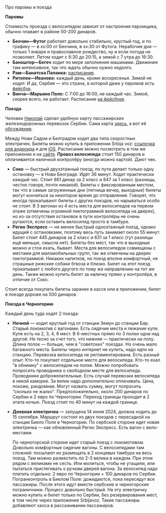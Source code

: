 Про паромы и поезда

**Паромы**

Стоимость проезда с велосипедом зависит от настроения паромщика, обычно плавает в районе 50-200 динаров.

- **Беочин—Футог** работает довольно стабильно, круглый год, и по графику — в хх:00 от Беочина, в хх:30 от Футога.
  Нерабочие дни — только 1 января и православное рождество, ну и если погода не позволяет. Летом ходит с 6:30 до 20:15, а зимой с 7 утра до 16:30.
- **Баноштор—Бегеч** ходит по мере заполнения машинами. Движение там интенсивное, так что ждать обычно нужно недолго.
- **Рам—Банатска Паланка:** [расписание](http://www.dunav-trans.com/sr/skela-ram-banatska-palanka/red-voznje.html).
- **Ритопек—Иваново:** каждый день, кроме воскресенья. Зимой не ходит. И да, Сербия — это страна, в которой даже у паромов есть [фейсбук](https://www.facebook.com/skelaritopek).
- **Винча—Марьино Поле:** С 7:00 до 16:00, не каждый час. Зимой, скорее всего, не работает. Расписание [на фейсбуке](https://www.facebook.com/skelavinca/posts/pfbid0azmQbz4xax86afV2ubunSYWTX3PwP8HH9VGpZpQkWs1czte6qb2dCUtMCN8gvCjzl).

**Поезда**

Человек [Николай](https://t.me/nikolai_622) сделал удобную карту пассажирских железнодорожных перевозок Сербии. Сама карта [здесь](https://serbian-railways.netlify.app/map.png), а вот её [обсуждение](https://t.me/veloserbia/89685).

Между Нови Садом и Белградом ходит два типа скоростных электричек. Билеты можно купить в приложении Srbija voz:
[ссылочка для андроида](https://play.google.com/store/apps/details?id=com.srbijavoz.app) и для [iOS](https://apps.apple.com/rs/app/srbija-voz/id1600735042).
Расписание можно посмотреть в том же приложении и на [сайте](https://w3.srbvoz.rs/redvoznje).
**Провоз велосипеда** стоит 150 динаров и оплачивается наличкой контролёру (иногда можно картой). Дают чек.

- **Соко** — быстрый двухэтажный поезд, по пути делает только одну остановку — в Нови Београде. Идёт 36 минут. Ходит практически каждый час.
  Стоит 661 динар за 2 класс и 847 за 1 класс (разницы, честно говоря, почти никакой). Билеты с фиксированным местом, так что в самые загруженные дни (пятница вечер, выходные) билеты могут кончиться за некоторое время до отправления.
  Говорят, что иногда прокатывают билеты с других поездов, но нарываться особо не стоит. В 3 вагонах из 4 есть места для велосипедов на первом этаже (отмечены огромной пиктограммой велосипеда на дверях), но из-за отсутствия остановок в пути контролёры не очень ругаются, если оставить велосипед просто в тамбуре.
- **Регио Экспресс** — не менее быстрый одноэтажный поезд, однако идущий с остановками, поэтому весь путь занимает около 55 минут.
  Билет стоит 445 динаров за 2 класс и 631 за 1 класс (тут разницы ещё меньше, смысла нет). Билеты без мест, так что в выходные можно и стоя ехать, бывает. Места для велосипедов совмещены с местами для маломобильных групп, так же отмечены на дверях пиктограммой. Никаких напитков, но поезд вполне комфортный, не страшные рижские собаки бгвоза и близко. Билет на этот поезд прокатывает с любого другого по тому же направлению на тот же день. Также можно купить билет за наличку прямо у контролёра, в отличие от Соко.

Стоит всегда покупать билеты заранее в кассе или в приложении, билет в поезде дороже на 500 динаров.

**Поезда в Черногорию**

Каждый день туда ходят 2 поезда:

- **Ночной** — ходит круглый год от станции Земун до станции Бар. Старый локомотив с вагонами. Есть сидячие места и лежачие купе.
  Купе есть на 2, 3, 4, 6 мест. В 6-местных прямо по 3 полки одна над другой. Не тесно за счет того, что нижняя — практически на полу. 
  Длина полок — больше, чем в "советских" поездах. Но очень мало багажного места.
  Билеты через интернет не купить, надо идти на станцию.
  Перевозка велосипеда не регламентирована. Есть разный опыт. Кто-то покупает отдельное место для велосипеда. Кто-то ехал "в обнимку" с велосипедом на полке. 
  Можно попробовать попросить проводника о свободном месте для велосипеда. Проводники доброжелательные. Есть случай перевозки велосипеда в некой каморке.
  За велик надо дополнительно оплачивать. Цена, похоже, рандомная. Могут назвать сумму, могут попросить "сколько не жалко". Предположительно, около 200 динаров по Сербии и 2 евро по Черногории.
  Переход границы проходит в 2 этапа ночью. Поезд стоит по 40 минут на каждой границе.  
- **Дневная электричка** — запущена 14 июня 2024, должна ходить до 15 сентября. 
  Маршрут состоит из двух поездов с пересадкой на станции Биело Поле в Черногории. 
  По сербской стороне идет новая электричка — как обновленный Регио Экспресс. 
  Есть вагон с вело-местами.
  
  По черногорской стороне идет старый поезд с локомотивом. Довольно комфортные сидячие вагоны.
  С велосипедами там сложней: посылают их размещать в 2 концевых тамбура на весь поезд. Там можно разместить по 2-3 велика в каждом.
  При этом рядом с великами не сесть. Или молиться, чтобы не утащили, или пытаться пристегивать к ручкам дверей вагона.
  За велосипед надо платить отдельно: 2 евро по Черногории + 100 динаров по Сербии.
  Погранконтроль в Биелом Поле: дожидаются, пока пересядут все пассажиры. После этого идут вместе сербские и черногорские пограничники. Процесс довольно быстрый.
  На эту электричку можно купить и билет только по Сербии, без резервирования мест, в том числе через приложение Srbijavoz. Такие пассажиры добавляют хаоса в рассаживании пассажиров.  
  

